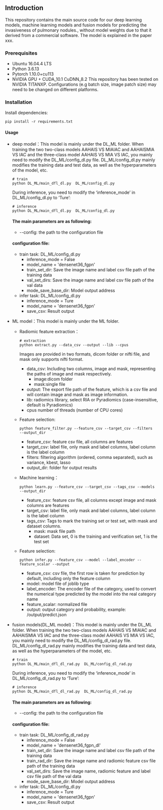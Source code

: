 ## Introduction
This repository contains the main source code for our deep learning models, machine learning models and fusion models for predicting the invasiveness of pulmonary nodules., without model weights due to that it derived from a commercial software. The model is explained in the paper xxx.

### Prerequisites
- Ubuntu 16.04.4 LTS
- Python 3.6.13
- Pytorch 1.10.0+cu113
- NVIDIA GPU + CUDA_10.1 CuDNN_8.2
This repository has been tested on NVIDIA TITANXP. Configurations (e.g batch size, image patch size) may need to be changed on different platforms.

### Installation
Install dependencies:

```
pip install -r requirements.txt
```

#### Usage
- deep model：This model is mainly under the DL_ML folder. When training the two two-class models AAHAIS VS MIAIAC and AAHAISMIA VS IAC and the three-class model AAHAIS VS MIA VS IAC, you mainly need to modify the DL_ML/config_dl.py file. DL_ML/config_dl.py mainly modifies the training data and test data, as well as the hyperparameters of the model, etc.
    ```
    # train 
    python DL_ML/main_dfl_dl.py  DL_ML/config_dl.py
    ```
    During inference, you need to modify the ‘inference_mode’ in DL_ML/config_dl.py to ‘Ture’:
    ```
    # inference 
    python DL_ML/main_dfl_dl.py  DL_ML/config_dl.py
    ```
    #### The main parameters are as following:
    - --config: the path to the configuration file
    #### configuration file:
    - train task: DL_ML/config_dl.py
      - inference_mode = False
      - model_name = 'densenet36_fgpn'
      - train_set_dir: Save the image name and label csv file path of the training data
      - val_set_dirs: Save the image name and label csv file path of the val data
      - mode_save_base_dir: Model output address
    - infer task: DL_ML/config_dl.py
      - inference_mode = Ture
      - model_name = 'densenet36_fgpn'
      - save_csv: Result output

- ML model：This model is mainly under the ML folder. 
  - Radiomic feature extraction：
    ```
    # extraction 
    python extract.py --data_csv --output --lib --cpus
    ```
    Images are provided in two formats, dicom folder or nifti file, and mask only supports nifti format.

    - data_csv: Including two columns, image and mask, representing the paths of image and mask respectively.
      - image:dicom folder
      - mask:single file
    - output: The export file path of the feature, which is a csv file and will contain image and mask as image information.
    - lib: radiomics library, select RIA or Pyradiomics (case-insensitive, default is Pyradiomics)
    - cpus number of threads (number of CPU cores)
  - Feature selection:
    ```
    python feature_filter.py --feature_csv --target_csv --filters  --output_dir
    ```
    - feature_csv: feature csv file, all columns are features
    - target_csv: label file, only mask and label columns, label column is the label column
    - filters: filtering algorithm (ordered, comma separated), such as variance, kbest, lasso
    - output_dir: folder for output results
  - Machine learning：
    ```
    python learn.py --feature_csv --target_csv --tags_csv --models --output_dir
    ```
    - feature_csv: feature csv file, all columns except image and mask columns are features
    - target_csv: label file, only mask and label columns, label column is the label column
    - tags_csv: Tags to mark the training set or test set, with mask and dataset columns.
      - mask: mask file path
      - dataset: Data set, 0 is the training and verification set, 1 is the test set
  - Feature selection:
    ```
    python infer.py --feature_csv --model --label_encoder --feature_scalar --output
    ```
    - feature_csv: csv file, the first row is taken for prediction by default, including only the feature column
    - model: model file of joblib type
    - label_encoder: The encoder file of the category, used to convert the numerical type predicted by the model into the real category name
    - feature_scalar: normalized file
    - output: output category and probability, example: /output/predict.json

- fusion models(DL_ML model)：This model is mainly under the DL_ML folder. When training the two two-class models AAHAIS VS MIAIAC and AAHAISMIA VS IAC and the three-class model AAHAIS VS MIA VS IAC, you mainly need to modify the DL_ML/config_dl_rad.py file. DL_ML/config_dl_rad.py mainly modifies the training data and test data, as well as the hyperparameters of the model, etc.
    ```
    # train 
    python DL_ML/main_dfl_dl_rad.py  DL_ML/config_dl_rad.py
    ```
    During inference, you need to modify the ‘inference_mode’ in DL_ML/config_dl_rad.py to ‘Ture’:
    ```
    # inference 
    python DL_ML/main_dfl_dl_rad.py  DL_ML/config_dl_rad.py
    ```
    #### The main parameters are as following:
    - --config: the path to the configuration file
    #### configuration file:
    - train task: DL_ML/config_dl_rad.py
      - inference_mode = False
      - model_name = 'densenet36_fgpn_dl'
      - train_set_dir: Save the image name and label csv file path of the training data
      - train_rad_dir: Save the image name and radiomic feature csv file path of the training data
      - val_set_dirs: Save the image name, radiomic feature and label csv file path of the val data
      - mode_save_base_dir: Model output address
    - infer task: DL_ML/config_dl.py
      - inference_mode = Ture
      - model_name = 'densenet36_fgpn'
      - save_csv: Result output
